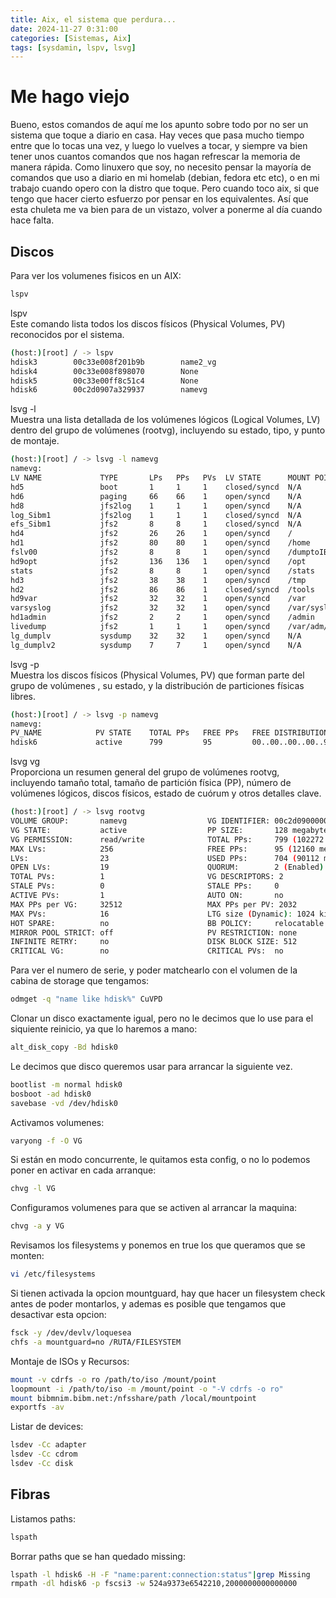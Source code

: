 ```yaml
---
title: Aix, el sistema que perdura...
date: 2024-11-27 0:31:00
categories: [Sistemas, Aix]
tags: [sysdamin, lspv, lsvg]
---
```

# Me hago viejo

Bueno, estos comandos de aquí me los apunto sobre todo por no ser un sistema que toque a diario en casa. Hay veces que pasa mucho tiempo entre que lo tocas una vez, y luego lo vuelves a tocar, y siempre va bien tener unos cuantos comandos que nos hagan refrescar la memoria de manera rápida. Como linuxero que soy, no necesito pensar la mayoría de comandos que uso a diario en mi homelab (debian, fedora etc etc), o en mi trabajo cuando opero con la distro que toque.
Pero cuando toco aix, si que tengo que hacer cierto esfuerzo por pensar en los equivalentes. Así que esta chuleta me va bien para de un vistazo, volver a ponerme al día cuando hace falta.

## Discos
Para ver los volumenes fisicos en un AIX:
```bash
lspv
```
lspv  
Este comando lista todos los discos físicos (Physical Volumes, PV) reconocidos por el sistema. 
```bash
(host:)[root] / -> lspv
hdisk3        00c33e008f201b9b        name2_vg
hdisk4        00c33e008f898070        None
hdisk5        00c33e00ff8c51c4        None
hdisk6        00c2d0907a329937        namevg
```
lsvg -l  
Muestra una lista detallada de los volúmenes lógicos (Logical Volumes, LV) dentro del grupo de volúmenes (rootvg), incluyendo su estado, tipo, y punto de montaje.
```bash
(host:)[root] / -> lsvg -l namevg
namevg:
LV NAME             TYPE       LPs   PPs   PVs  LV STATE      MOUNT POINT
hd5                 boot       1     1     1    closed/syncd  N/A
hd6                 paging     66    66    1    open/syncd    N/A
hd8                 jfs2log    1     1     1    open/syncd    N/A
log_Sibm1           jfs2log    1     1     1    closed/syncd  N/A
efs_Sibm1           jfs2       8     8     1    closed/syncd  N/A
hd4                 jfs2       26    26    1    open/syncd    /
hd1                 jfs2       80    80    1    open/syncd    /home
fslv00              jfs2       8     8     1    open/syncd    /dumptoIBM
hd9opt              jfs2       136   136   1    open/syncd    /opt
stats               jfs2       8     8     1    open/syncd    /stats
hd3                 jfs2       38    38    1    open/syncd    /tmp
hd2                 jfs2       86    86    1    closed/syncd  /tools
hd9var              jfs2       32    32    1    open/syncd    /var
varsyslog           jfs2       32    32    1    open/syncd    /var/syslog
hd1admin            jfs2       2     2     1    open/syncd    /admin
livedump            jfs2       1     1     1    open/syncd    /var/adm/ras/livedump
lg_dumplv           sysdump    32    32    1    open/syncd    N/A
lg_dumplv2          sysdump    7     7     1    open/syncd    N/A
```
lsvg -p  
Muestra los discos físicos (Physical Volumes, PV) que forman parte del grupo de volúmenes , su estado, y la distribución de particiones físicas libres.
```bash
(host:)[root] / -> lsvg -p namevg
namevg:
PV_NAME            PV STATE    TOTAL PPs   FREE PPs   FREE DISTRIBUTION
hdisk6             active      799         95         00..00..00..00..95
```
lsvg vg  
Proporciona un resumen general del grupo de volúmenes rootvg, incluyendo tamaño total, tamaño de partición física (PP), número de volúmenes lógicos, discos físicos, estado de cuórum y otros detalles clave.
```bash
(host:)[root] / -> lsvg rootvg
VOLUME GROUP:       namevg                  VG IDENTIFIER: 00c2d09000004b000000018d7a3299de
VG STATE:           active                  PP SIZE:       128 megabyte(s)
VG PERMISSION:      read/write              TOTAL PPs:     799 (102272 megabytes)
MAX LVs:            256                     FREE PPs:      95 (12160 megabytes)
LVs:                23                      USED PPs:      704 (90112 megabytes)
OPEN LVs:           19                      QUORUM:        2 (Enabled)
TOTAL PVs:          1                       VG DESCRIPTORS: 2
STALE PVs:          0                       STALE PPs:     0
ACTIVE PVs:         1                       AUTO ON:       no
MAX PPs per VG:     32512                   MAX PPs per PV: 2032
MAX PVs:            16                      LTG size (Dynamic): 1024 kilobyte(s)
HOT SPARE:          no                      BB POLICY:     relocatable
MIRROR POOL STRICT: off                     PV RESTRICTION: none
INFINITE RETRY:     no                      DISK BLOCK SIZE: 512
CRITICAL VG:        no                      CRITICAL PVs:  no
```
Para ver el numero de serie, y poder matchearlo con el volumen de la cabina de storage que tengamos:
```bash
odmget -q "name like hdisk%" CuVPD
```
Clonar un disco exactamente igual, pero no le decimos que lo use para el siquiente reinicio, ya que lo haremos a mano:
```bash
alt_disk_copy -Bd hdisk0
```
Le decimos que disco queremos usar para arrancar la siguiente vez.
```bash
bootlist -m normal hdisk0
bosboot -ad hdisk0
savebase -vd /dev/hdisk0
```
Activamos volumenes:
```bash
varyong -f -O VG
```

Si están en modo concurrente, le quitamos esta config, o no lo podemos poner en activar en cada arranque:
```bash
chvg -l VG
```

Configuramos volumenes para que se activen al arrancar la maquina:
```bash
chvg -a y VG
```

Revisamos los filesystems y ponemos en true los que queramos que se monten:
```bash
vi /etc/filesystems
```

Si tienen activada la opcion mountguard, hay que hacer un filesystem check antes de poder montarlos, y ademas es posible que tengamos que desactivar esta opcion:
```bash
fsck -y /dev/devlv/loquesea
chfs -a mountguard=no /RUTA/FILESYSTEM
```
Montaje de ISOs y Recursos:
```bash
mount -v cdrfs -o ro /path/to/iso /mount/point
loopmount -i /path/to/iso -m /mount/point -o "-V cdrfs -o ro"
mount bibmnim.bibm.net:/nfsshare/path /local/mountpoint
exportfs -av
```
Listar de devices:
```bash
lsdev -Cc adapter
lsdev -Cc cdrom
lsdev -Cc disk
```
## Fibras
Listamos paths:
```bash
lspath
```
Borrar paths que se han quedado missing:
```bash
lspath -l hdisk6 -H -F "name:parent:connection:status"|grep Missing
rmpath -dl hdisk6 -p fscsi3 -w 524a9373e6542210,2000000000000000
```
